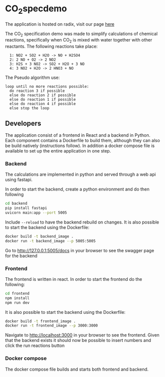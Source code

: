 # CO<sub>2</sub>specdemo

The application is hosted on radix, visit our page [here](https://co2spec.playground.radix.equinor.com)

The CO<sub>2</sub> specification demo was made to simplify calculations of
chemical reactions, specifically when CO<sub>2</sub> is mixed with water
together with other reactants. The following reactions take place:

```
  1: NO2 + SO2 + H2O -> NO + H2SO4
  2: 2 NO + O2 -> 2 NO2
  3: H2S + 3 NO2 -> SO2 + H2O + 3 NO
  4: 3 NO2 + H2O -> 2 HNO3 + NO
```

The Pseudo algorithm use:

```
loop until no more reactions possible:
  do reaction 3 if possible
  else do reaction 2 if possible
  else do reaction 1 if possible
  else do reaction 4 if possible
  else stop the loop
```

## Developers

The application consist of a frontend in React and a backend in Python. Each
component contains a Dockerfile to build them, although they can also be build
natively (instructions follow). In addition a docker compose file is available
to set up the entire application in one step.

### Backend

The calculations are implemented in python and served through a web api using
fastapi.

In order to start the backend, create a python environment and do then following

```bash
cd backend
pip install fastapi
uvicorn main:app --port 5005
```

Include `--reload` to have the backend rebuild on changes. It is also possible
to start the backend using the Dockerfile:

```bash
docker build -t backend_image .
docker run -t backend_image --p 5005:5005
```

Go to <http://127.0.0.1:5005/docs> in your browser to see the swagger page for the
backend

### Frontend

The frontend is written in react. In order to start the frontend do the
following:

```bash
cd frontend
npm install
npm run dev
```

It is also possible to start the backend using the Dockerfile:

```bash
docker build -t frontend_image .
docker run -t frontend_image --p 3000:3000
```

Navigate to <http://localhost:3000> in your browser to see the frontend. Given
that the backend exists it should now be possible to insert numbers and click
the run reactions button

### Docker compose

The docker compose file builds and starts both frontend and backend.
